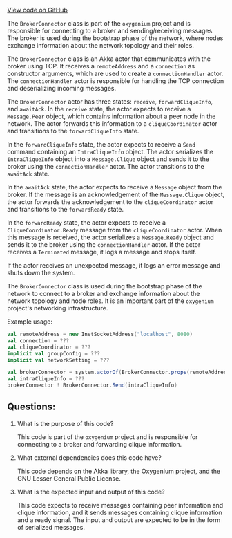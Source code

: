[View code on GitHub](https://github.com/oxygenium/oxygenium/flow/src/main/scala/org/oxygenium/flow/network/bootstrap/BrokerConnector.scala)

The `BrokerConnector` class is part of the `oxygenium` project and is responsible for connecting to a broker and sending/receiving messages. The broker is used during the bootstrap phase of the network, where nodes exchange information about the network topology and their roles. 

The `BrokerConnector` class is an Akka actor that communicates with the broker using TCP. It receives a `remoteAddress` and a `connection` as constructor arguments, which are used to create a `connectionHandler` actor. The `connectionHandler` actor is responsible for handling the TCP connection and deserializing incoming messages. 

The `BrokerConnector` actor has three states: `receive`, `forwardCliqueInfo`, and `awaitAck`. In the `receive` state, the actor expects to receive a `Message.Peer` object, which contains information about a peer node in the network. The actor forwards this information to a `cliqueCoordinator` actor and transitions to the `forwardCliqueInfo` state. 

In the `forwardCliqueInfo` state, the actor expects to receive a `Send` command containing an `IntraCliqueInfo` object. The actor serializes the `IntraCliqueInfo` object into a `Message.Clique` object and sends it to the broker using the `connectionHandler` actor. The actor transitions to the `awaitAck` state. 

In the `awaitAck` state, the actor expects to receive a `Message` object from the broker. If the message is an acknowledgement of the `Message.Clique` object, the actor forwards the acknowledgement to the `cliqueCoordinator` actor and transitions to the `forwardReady` state. 

In the `forwardReady` state, the actor expects to receive a `CliqueCoordinator.Ready` message from the `cliqueCoordinator` actor. When this message is received, the actor serializes a `Message.Ready` object and sends it to the broker using the `connectionHandler` actor. If the actor receives a `Terminated` message, it logs a message and stops itself. 

If the actor receives an unexpected message, it logs an error message and shuts down the system. 

The `BrokerConnector` class is used during the bootstrap phase of the network to connect to a broker and exchange information about the network topology and node roles. It is an important part of the `oxygenium` project's networking infrastructure. 

Example usage: 

```scala
val remoteAddress = new InetSocketAddress("localhost", 8080)
val connection = ???
val cliqueCoordinator = ???
implicit val groupConfig = ???
implicit val networkSetting = ???

val brokerConnector = system.actorOf(BrokerConnector.props(remoteAddress, connection, cliqueCoordinator))
val intraCliqueInfo = ???
brokerConnector ! BrokerConnector.Send(intraCliqueInfo)
```
## Questions: 
 1. What is the purpose of this code?
    
    This code is part of the `oxygenium` project and is responsible for connecting to a broker and forwarding clique information.

2. What external dependencies does this code have?
    
    This code depends on the Akka library, the Oxygenium project, and the GNU Lesser General Public License.

3. What is the expected input and output of this code?
    
    This code expects to receive messages containing peer information and clique information, and it sends messages containing clique information and a ready signal. The input and output are expected to be in the form of serialized messages.